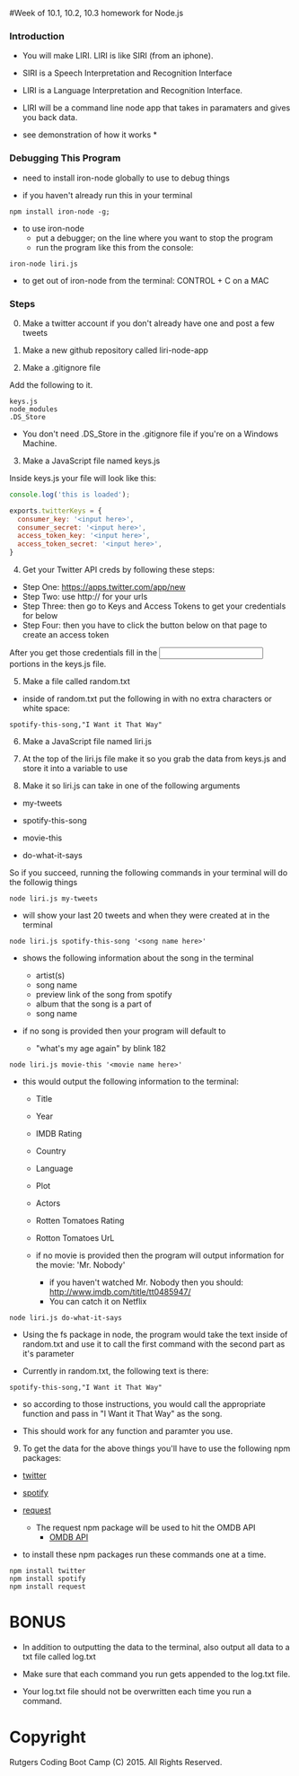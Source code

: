 #Week of 10.1, 10.2, 10.3 homework for Node.js

### Introduction

* You will make LIRI. LIRI is like SIRI (from an iphone).

* SIRI is a Speech Interpretation and Recognition Interface

* LIRI is a Language Interpretation and Recognition Interface.

* LIRI will be a command line node app that takes in paramaters and gives you back data.

* see demonstration of how it works * 

### Debugging This Program
* need to install iron-node globally to use to debug things

* if you haven't already run this in your terminal

```
npm install iron-node -g;
```

* to use iron-node
	* put a debugger; on the line where you want to stop the program
	* run the program like this from the console:

```
iron-node liri.js
```

* to get out of iron-node from the terminal: CONTROL + C on a MAC

### Steps

0. Make a twitter account if you don't already have one and post a few tweets

1. Make a new github repository called liri-node-app

2. Make a .gitignore file

Add the following to it.

```
keys.js
node_modules
.DS_Store
```
* You don't need .DS_Store in the .gitignore file if you're on a Windows Machine.

3. Make a JavaScript file named keys.js

Inside keys.js your file will look like this:

``` JavaScript
console.log('this is loaded');

exports.twitterKeys = {
  consumer_key: '<input here>',
  consumer_secret: '<input here>',
  access_token_key: '<input here>',
  access_token_secret: '<input here>',
}

```
4. Get your Twitter API creds by following these steps:

* Step One: https://apps.twitter.com/app/new
* Step Two: use http:// for your urls
* Step Three: then go to Keys and Access Tokens to get your credentials for below
* Step Four: then you have to click the button below on that page to create an access token

After you get those credentials fill in the <input here> portions in the keys.js file.

5. Make a file called random.txt

* inside of random.txt put the following in with no extra characters or white space:

```
spotify-this-song,"I Want it That Way"
```

6. Make a JavaScript file named liri.js

7. At the top of the liri.js file make it so you grab the data from keys.js and store it into a variable to use

8. Make it so liri.js can take in one of the following arguments

* my-tweets

* spotify-this-song

* movie-this

* do-what-it-says

So if you succeed, running the following commands in your terminal will do the followig things

```
node liri.js my-tweets
```
* will show your last 20 tweets and when they were created at in the terminal

```
node liri.js spotify-this-song '<song name here>'
```

* shows the following information about the song in the terminal

	* artist(s)
	* song name
	* preview link of the song from spotify
	* album that the song is a part of
	* song name

* if no song is provided then your program will default to
	* "what's my age again" by blink 182

```
node liri.js movie-this '<movie name here>'
```

* this would output the following information to the terminal:

	* Title
	* Year
	* IMDB Rating
	* Country
	* Language
	* Plot
	* Actors
	* Rotten Tomatoes Rating 
	* Rotton Tomatoes UrL

	* if no movie is provided then the program will output information for the movie: 'Mr. Nobody'
		* if you haven't watched Mr. Nobody then you should: http://www.imdb.com/title/tt0485947/
		* You can catch it on Netflix

```
node liri.js do-what-it-says 
```

* Using the fs package in node, the program would take the text inside of random.txt and use it to call the first command with the second part as it's parameter

* Currently in random.txt, the following text is there:

```
spotify-this-song,"I Want it That Way"
```

* so according to those instructions, you would  call the appropriate function and pass in "I Want it That Way" as the song.

* This should work for any function and paramter you use.

9. To get the data for the above things you'll have to use the following npm packages:

* [twitter](https://www.npmjs.com/package/twitter)
* [spotify](https://www.npmjs.com/package/spotify)
* [request](https://www.npmjs.com/package/request)
	* The request npm package will be used to hit the OMDB API
		* [OMDB API](http://www.omdbapi.com)

* to install these npm packages run these commands one at a time.

```
npm install twitter
npm install spotify
npm install request
```

# BONUS

* In addition to outputting the data to the terminal, also output all data to a txt file called log.txt

* Make sure that each command you run gets appended to the log.txt file. 

* Your log.txt file should not be overwritten each time you run a command.

# Copyright
Rutgers Coding Boot Camp (C) 2015. All Rights Reserved.